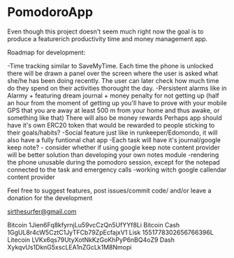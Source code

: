 # PomodoroApp
Even though this project doesn't seem much right now the goal is to produce a featurerich productivity time and money management app.

Roadmap for development:

-Time tracking similar to SaveMyTime. Each time the phone is unlocked there will be drawn a panel over the screen where the user is asked what she/he has been doing recently. The user can later check how much time do they spend on their activities thorought the day.
-Persistent alarms like in Alarmy + featuring dream journal + money penalty for not getting up (half an hour from the moment of getting up you'll have to prove with your mobile GPS that you are away at least 500 m from your home and thus awake, or something like that) There will also be money rewards Perhaps app should have it's own ERC20 token that would be rewarded to people sticking to their goals/habits?
-Social feature just like in runkeeper/Edomondo, it will also have a fully funtional chat app
-Each task will have it's journal/google keep note? - consider whether if using google keep note content provider will be better solution than developing your own notes module
-rendering the phone unusable during the pomodoro session, except for the notepad connected to the task and emergency calls
-working witch google callendar content provider

Feel free to suggest features, post issues/commit code/ and/or leave a donation for the development

sirthesurfer@gmail.com

Bitcoin       1Jien6Fq8kfyrnjLu59vcCzQn5UfYYf8Li
Bitcoin Cash  1GgUL8r4cW5CztC1JyTFCb79ZpEcfajxV1
Lisk          1551778302656766396L
Litecoin      LVKx6qs79UtyXotNkKzGoKhPyP6nBQ4oZ9
Dash          XykqvUs1DknG5xscLEA1nZGcLk1M8Nmopi



